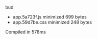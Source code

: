 bud

 - app.5a723f.js        minimized       699 bytes
 - app.59d7be.css       minimized       248 bytes

Compiled in 578ms